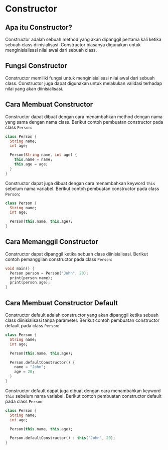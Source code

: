 # Constructor

## Apa itu Constructor?

Constructor adalah sebuah method yang akan dipanggil pertama kali ketika sebuah class diinisialisasi. Constructor biasanya digunakan untuk menginisialisasi nilai awal dari sebuah class.

## Fungsi Constructor

Constructor memiliki fungsi untuk menginisialisasi nilai awal dari sebuah class. Constructor juga dapat digunakan untuk melakukan validasi terhadap nilai yang akan diinisialisasi.

## Cara Membuat Constructor

Constructor dapat dibuat dengan cara menambahkan method dengan nama yang sama dengan nama class. Berikut contoh pembuatan constructor pada class `Person`:

```dart
class Person {
  String name;
  int age;

  Person(String name, int age) {
    this.name = name;
    this.age = age;
  }
}
```

Constructor dapat juga dibuat dengan cara menambahkan keyword `this` sebelum nama variabel. Berikut contoh pembuatan constructor pada class `Person`:

```dart
class Person {
  String name;
  int age;

  Person(this.name, this.age);
}
```

## Cara Memanggil Constructor

Constructor dapat dipanggil ketika sebuah class diinisialisasi. Berikut contoh pemanggilan constructor pada class `Person`:

```dart
void main() {
  Person person = Person("John", 20);
  print(person.name);
  print(person.age);
}
```

## Cara Membuat Constructor Default

Constructor default adalah constructor yang akan dipanggil ketika sebuah class diinisialisasi tanpa parameter. Berikut contoh pembuatan constructor default pada class `Person`:

```dart
class Person {
  String name;
  int age;

  Person(this.name, this.age);

  Person.defaultConstructor() {
    name = "John";
    age = 20;
  }
}
```

Constructor default dapat juga dibuat dengan cara menambahkan keyword `this` sebelum nama variabel. Berikut contoh pembuatan constructor default pada class `Person`:

```dart
class Person {
  String name;
  int age;

  Person(this.name, this.age);

  Person.defaultConstructor() : this("John", 20);
}
```
